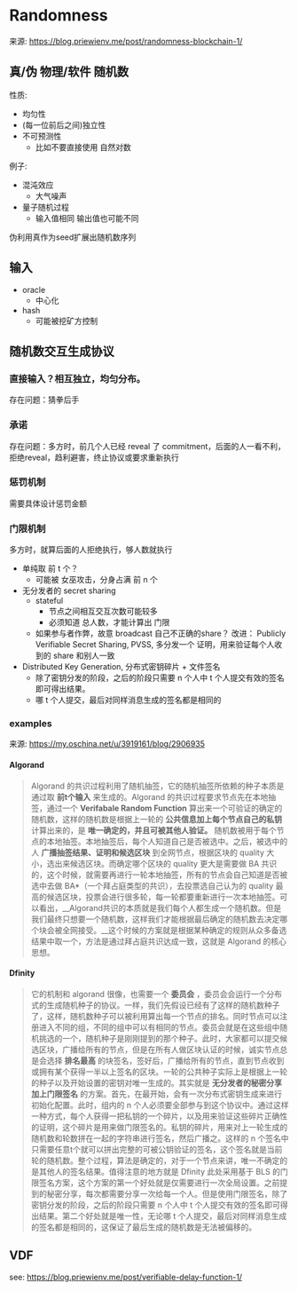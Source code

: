 # Randomness

来源: https://blog.priewienv.me/post/randomness-blockchain-1/

## 真/伪 物理/软件 随机数

性质:

+ 均匀性
+ (每一位前后之间)独立性
+ 不可预测性
    * 比如不要直接使用 自然对数

例子:

+ 混沌效应
    * 大气噪声
+ 量子随机过程
    * 输入值相同 输出值也可能不同

伪利用真作为seed扩展出随机数序列

## 输入
+ oracle
    * 中心化
+ hash
    * 可能被挖矿方控制

## 随机数交互生成协议

### 直接输入？相互独立，均匀分布。
存在问题：猜拳后手

### 承诺
存在问题：多方时，前几个人已经 reveal 了 commitment，后面的人一看不利，拒绝reveal，趋利避害，终止协议或要求重新执行

### 惩罚机制
需要具体设计惩罚金额

### 门限机制
多方时，就算后面的人拒绝执行，够人数就执行

+ 单纯取 前 t 个？
    * 可能被 女巫攻击，分身占满 前 n 个
+ 无分发者的 secret sharing
    * stateful
        - 节点之间相互交互次数可能较多
        - 必须知道 总人数，才能计算出 门限
    * 如果参与者作弊，故意 broadcast 自己不正确的share？ 改进： Publicly Verifiable Secret Sharing, PVSS, 多分发一个 证明，用来验证每个人收到的 share 和别人一致
+ Distributed Key Generation, 分布式密钥碎片 + 文件签名
    * 除了密钥分发的阶段，之后的阶段只需要 n 个人中 t 个人提交有效的签名即可得出结果。
    * 哪 t 个人提交，最后对同样消息生成的签名都是相同的

### examples

来源:  https://my.oschina.net/u/3919161/blog/2906935

#### Algorand
>Algorand 的共识过程利用了随机抽签，它的随机抽签所依赖的种子本质是通过取 __前t个输入__ 来生成的。Algorand 的共识过程要求节点先在本地抽签，通过一个 __Verifabale Random Function__ 算出来一个可验证的确定的随机数，这样的随机数是根据上一轮的 __公共信息加上每个节点自己的私钥__ 计算出来的，是 __唯一确定的，并且可被其他人验证。__ 随机数被用于每个节点的本地抽签。本地抽签后，每个人知道自己是否被选中。之后，被选中的人 __广播抽签结果、证明和候选区块__ 到全网节点，根据区块的 quality 大小，选出来候选区块。而确定哪个区块的 quality 更大是需要做 BA 共识的，这个时候，就需要再进行一轮本地抽签，所有的节点会自己知道是否被选中去做 BA*（一个拜占庭类型的共识），去投票选自己认为的 quality 最高的候选区块，投票会进行很多轮，每一轮都要重新进行一次本地抽签。可以看出，__Algorand共识的本质就是我们每个人都生成一个随机数。但是我们最终只想要一个随机数，这样我们才能根据最后确定的随机数去决定哪个块会被全网接受。__这个时候的方案就是根据某种确定的规则从众多备选结果中取一个，方法是通过拜占庭共识达成一致，这就是 Algorand 的核心思想。

#### Dfinity 
>它的机制和 algorand 很像，也需要一个 __委员会__ ，委员会会运行一个分布式的生成随机种子的协议。一样，我们先假设已经有了这样的随机数种子了，这样，随机数种子可以被利用算出每一个节点的排名。同时节点可以注册进入不同的组，不同的组中可以有相同的节点。委员会就是在这些组中随机挑选的一个，随机种子是刚刚提到的那个种子。此时，大家都可以提交候选区块，广播给所有的节点，但是在所有人做区块认证的时候，诚实节点总是会选择 __排名最高__ 的块签名，签好后，广播给所有的节点，直到节点收到或拥有某个获得一半以上签名的区块。一轮的公共种子实际上是根据上一轮的种子以及开始设置的密钥对唯一生成的。其实就是 __无分发者的秘密分享加上门限签名__ 的方案。首先，在最开始，会有一次分布式密钥生成来进行初始化配置。此时，组内的 n 个人必须要全部参与到这个协议中。通过这样一种方式，每个人获得一把私钥的一个碎片，以及用来验证这些碎片正确性的证明，这个碎片是用来做门限签名的。私钥的碎片，用来对上一轮生成的随机数和轮数拼在一起的字符串进行签名，然后广播之。这样的 n 个签名中只需要任意t个就可以拼出完整的可被公钥验证的签名，这个签名就是当前轮的随机数。整个过程，算法是确定的，对于一个节点来讲，唯一不确定的是其他人的签名结果。值得注意的地方就是 Dfinity 此处采用基于 BLS 的门限签名方案，这个方案的第一个好处就是仅需要进行一次全局设置。之前提到的秘密分享，每次都需要分享一次给每一个人。但是使用门限签名，除了密钥分发的阶段，之后的阶段只需要 n 个人中 t 个人提交有效的签名即可得出结果。第二个好处就是唯一性，无论哪 t 个人提交，最后对同样消息生成的签名都是相同的，这保证了最后生成的随机数是无法被偏移的。

## VDF
see: https://blog.priewienv.me/post/verifiable-delay-function-1/